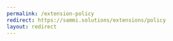 ```yaml
---
permalink: /extension-policy
redirect: https://sammi.solutions/extensions/policy
layout: redirect
---
```

